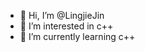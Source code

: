 - 👋 Hi, I’m @LingjieJin
- 👀 I’m interested in c++
- 🌱 I’m currently learning c++

<!---
LingjieJin/LingjieJin is a ✨ special ✨ repository because its `README.md` (this file) appears on your GitHub profile.
You can click the Preview link to take a look at your changes.
--->
